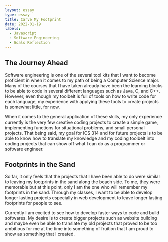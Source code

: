 ```yaml
---
layout: essay
type: essay
title: Carve My Footprint
date: 2022-01-19
labels:
  - Javascript
  - Software Engineering
  - Goals Reflection
---
```


## The Journey Ahead
Software engineering is one of the several tool kits that I want to become proficient in when it comes to my path of being a Computer Science major. Many of the courses that I have taken already have been the learning blocks to be able to code in several different languages such as Java, C, and C++. However, even though my toolbelt is full of tools on how to write code for each language, my experience with applying these tools to create projects is somewhat little, for now.

When it comes to the general application of these skills, my only experience currently is the very few creative coding projects to create a simple game, implementing functions for situational problems, and small personal projects. That being said, my goal for ICS 314 and for future projects is to be able to know how to translate my knowledge and my coding toolbelt into coding projects that can show off what I can do as a programmer or software engineer. 

## Footprints in the Sand
So far, it only feels that the projects that I have been able to do were similar to leaving my footprints in the sand along the beach side. To me, they were memorable but at this point, only I am the one who will remember my footprints in the sand. Through my classes, I want to be able to develop longer lasting projects especially in web development to leave longer lasting footprints for people to see.

Currently I am excited to see how to develop faster ways to code and build softwares. My desire is to create bigger projects such as website building and maybe even be able to translate my old projects that proved to be too ambitious for me at the time into something of fruition that I am proud to show as something that I created.



